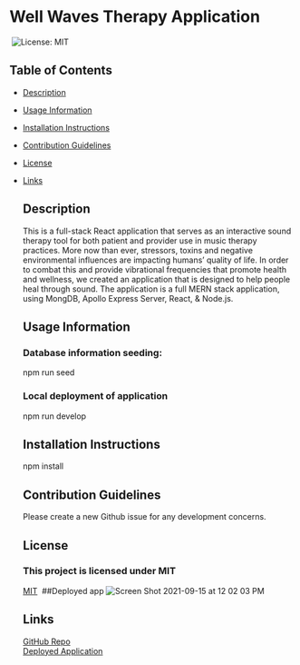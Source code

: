 
# Well Waves Therapy Application
​
  ![License: MIT](https://img.shields.io/badge/License-MIT-yellow.svg)
​
  ## Table of Contents
- [Description](#description)
- [Usage Information](#usage-information)
- [Installation Instructions](#installation-instructions)
- [Contribution Guidelines](#contribution-guidelines)
- [License](#license)
- [Links](#links)
​
  ## Description
  This is a full-stack React application that serves as an interactive sound therapy tool for both patient and provider use in music therapy practices.  More now than ever, stressors, toxins and negative environmental influences are impacting humans’ quality of life. In order to combat this and provide vibrational frequencies that promote health and wellness, we created an application that is designed to help people heal through sound.  The application is a full MERN stack application, using MongDB, Apollo Express Server, React, & Node.js.  

  ## Usage Information
  ### Database information seeding: 
  npm run seed
  ### Local deployment of application 
  npm run develop 

  ## Installation Instructions
  npm install

  ## Contribution Guidelines
  Please create a new Github issue for any development concerns.

  ## License

  ### This project is licensed under MIT
  [MIT](https://opensource.org/licenses/MIT)
​
  ##Deployed app
  ![Screen Shot 2021-09-15 at 12 02 03 PM](https://user-images.githubusercontent.com/85596303/133468897-93e3bce9-8de6-4dee-8556-6ded0cd2541b.png)

  ## Links
  [GitHub Repo](https://github.com/shannonjburris/well-waves)\
  [Deployed Application](https://desolate-garden-53776.herokuapp.com/)
